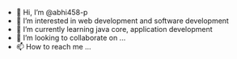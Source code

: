- 👋 Hi, I’m @abhi458-p
- 👀 I’m interested in web development and software development
- 🌱 I’m currently learning java core, application development
- 💞️ I’m looking to collaborate on ...
- 📫 How to reach me ...

<!---
abhi458-p/abhi458-p is a ✨ special ✨ repository because its `README.md` (this file) appears on your GitHub profile.
You can click the Preview link to take a look at your changes.
--->
